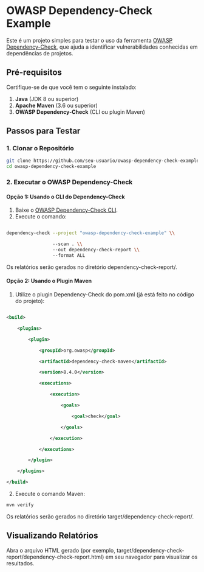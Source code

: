 # OWASP Dependency-Check Example

Este é um projeto simples para testar o uso da ferramenta [OWASP Dependency-Check](https://owasp.org/www-project-dependency-check/), que ajuda a identificar vulnerabilidades conhecidas em dependências de projetos.

## Pré-requisitos

Certifique-se de que você tem o seguinte instalado:

1. **Java** (JDK 8 ou superior)
2. **Apache Maven** (3.6 ou superior)
3. **OWASP Dependency-Check** (CLI ou plugin Maven)

## Passos para Testar

### 1. Clonar o Repositório

```bash
git clone https://github.com/seu-usuario/owasp-dependency-check-example.git
cd owasp-dependency-check-example
```


### **2\. Executar o OWASP Dependency-Check**

#### **Opção 1: Usando o CLI do Dependency-Check**

1.  Baixe o [OWASP Dependency-Check CLI](https://github.com/jeremylong/DependencyCheck).
2.  Execute o comando:

```bash

dependency-check --project "owasp-dependency-check-example" \\

                 --scan . \\
                 --out dependency-check-report \\
                 --format ALL
```


Os relatórios serão gerados no diretório dependency-check-report/.

#### **Opção 2: Usando o Plugin Maven**

1.  Utilize o plugin Dependency-Check do pom.xml (já está feito no código do projeto):

```xml

<build>

    <plugins>

        <plugin>

            <groupId>org.owasp</groupId>

            <artifactId>dependency-check-maven</artifactId>

            <version>8.4.0</version>

            <executions>

                <execution>

                    <goals>

                        <goal>check</goal>

                    </goals>

                </execution>

            </executions>

        </plugin>

    </plugins>

</build>
```

2.  Execute o comando Maven:

```bash
mvn verify
```

Os relatórios serão gerados no diretório target/dependency-check-report/.

## **Visualizando Relatórios**

Abra o arquivo HTML gerado (por exemplo, target/dependency-check-report/dependency-check-report.html) em seu navegador para visualizar os resultados.

